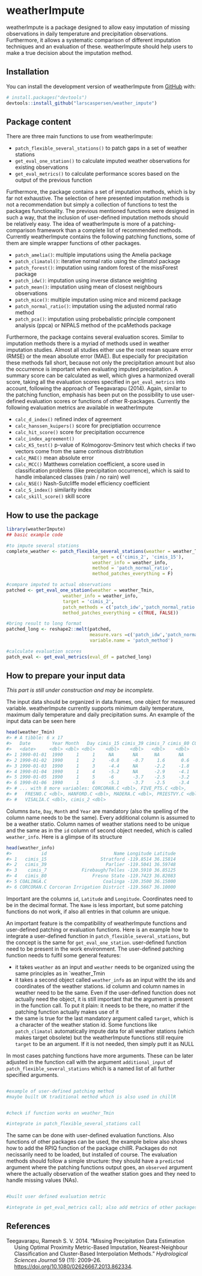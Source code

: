 
<!-- README.md is generated from README.Rmd. Please edit that file -->

# weatherImpute

<!-- badges: start -->
<!-- badges: end -->

weatherImpute is a package designed to allow easy imputation of missing
observations in daily temperature and precipitation observations.
Furthermore, it allows a systematic comparison of different imputation
techniques and an evaluation of these. weatherImpute should help users
to make a true decision about the imputation method.

## Installation

You can install the development version of weatherImpute from
[GitHub](https://github.com/larscaspersen/weatherImpute) with:

``` r
# install.packages("devtools")
devtools::install_github("larscaspersen/weather_impute")
```

## Package content

There are three main functions to use from weatherImpute:

-   `patch_flexible_several_stations()` to patch gaps in a set of
    weather stations
-   `get_eval_one_station()` to calculate imputed weather observations
    for existing observations
-   `get_eval_metrics()` to calculate performance scores based on the
    output of the previous function

Furthermore, the package contains a set of imputation methods, which is
by far not exhaustive. The selection of here presented imputation
methods is not a recommendation but simply a collection of functions to
test the packages functionality. The previous mentioned functions were
designed in such a way, that the inclusion of user-defined imputation
methods should be relatively easy. The idea of weatherImpute is more of
a patching-comparison framework than a complete list of recommended
methods. Currently weatherImpute contains the following patching
functions, some of them are simple wrapper functions of other packages.

-   `patch_amelia()`: multiple imputations using the Amelia package
-   `patch_climatol()`: iterative normal ratio using the climatol
    package
-   `patch_forest()`: imputation using random forest of the missForest
    package
-   `patch_idw()`: imputation using inverse distance weighting
-   `patch_mean()`: imputation using mean of closest neighbours
    observations
-   `patch_mice()`: multiple imputation using mice and micemd package
-   `patch_normal_ratio()`: imputation using the adjusted normal ratio
    method
-   `patch_pca()`: imputation using probebalistic principle component
    analysis (ppca) or NIPALS method of the pcaMethods package

Furthermore, the package contains several evaluation scores. Similar to
imputation methods there is a myriad of methods used in weather
imputation studies. Almost all studies either use the root mean square
error (RMSE) or the mean absolute error (MAE). But especially for
precipitation these methods fall short, because not only the
precipitation amount but also the occurrence is important when
evaluating imputed precipitation. A summary score can be calculated as
well, which gives a harmonized overall score, taking all the evaluation
scores specified in `get_eval_metrics` into account, following the
approach of Teegavarapu (2014). Again, similar to the patching function,
emphasis has been put on the possibility to use user-defined evaluation
scores or functions of other R-packages. Currently the following
evaluation metrics are available in weatherImpute

-   `calc_d_index()` refined index of agreement
-   `calc_hanssen_kuipers()` score for preciptiation occurrence
-   `calc_hit_score()` score for precipitation occurrence
-   `calc_index_agreement()`
-   `calc_KS_test()` p-value of Kolmogorov-Sminorv test which checks if
    two vectors come from the same continous distribtution
-   `calc_MAE()` mean absolute error
-   `calc_MCC()` Matthews correlation coefficient, a score used in
    classification problems (like precipitation occurrence), which is
    said to handle imbalanced classes (rain / no rain) well
-   `calc_NSE()` Nash-Sutcliffe model efficiency coefficient
-   `calc_S_index()` similarity index
-   `calc_skill_score()` skill score

## How to use the package

``` r
library(weatherImpute)
## basic example code

#to impute several stations
complete_weather <- patch_flexible_several_stations(weather = weather_Tmin, 
                                target = c('cimis_2', 'cimis_15'), 
                                weather_info = weather_info, 
                                method = 'patch_normal_ratio',
                                method_patches_everything = F)

#compare imputed to actual observations
patched <- get_eval_one_station(weather = weather_Tmin,
                     weather_info = weather_info,
                     target = 'cimis_2', 
                     patch_methods = c('patch_idw','patch_normal_ratio'), 
                     method_patches_everything = c(TRUE, FALSE))

#bring result to long format
patched_long <- reshape2::melt(patched, 
                               measure.vars =c('patch_idw','patch_normal_ratio'),
                               variable.name = 'patch_method')

#calculate evaluation scores
patch_eval <- get_eval_metrics(eval_df = patched_long)
```

## How to prepare your input data

*This part is still under construction and may be incomplete.*

The input data should be organized in data.frames, one object for
measured variable. weatherImpute currently supports minimum daily
temperature, maximum daily temperature and daily precipitation sums. An
example of the input data can be seen here

``` r
head(weather_Tmin)
#> # A tibble: 6 x 17
#>   Date        Year Month   Day cimis_15 cimis_39 cimis_7 cimis_80 COALINGA.C
#>   <date>     <dbl> <dbl> <dbl>    <dbl>    <dbl>   <dbl>    <dbl>      <dbl>
#> 1 1990-01-01  1990     1     1     NA       NA      NA       NA           NA
#> 2 1990-01-02  1990     1     2     -0.8     -0.7     1.6      0.6         NA
#> 3 1990-01-03  1990     1     3     -4.4     NA      -2.2     -1.8         NA
#> 4 1990-01-04  1990     1     4     -5.2     NA      -2.9     -4.1         NA
#> 5 1990-01-05  1990     1     5     -6       -3.7    -2.5     -3.2         NA
#> 6 1990-01-06  1990     1     6     -5.1     -3.7    -2.5     -3.4         NA
#> # ... with 8 more variables: CORCORAN.C <dbl>, FIVE_PTS.C <dbl>,
#> #   FRESNO.C <dbl>, HANFORD.C <dbl>, MADERA.C <dbl>, PRIESTVY.C <dbl>,
#> #   VISALIA.C <dbl>, cimis_2 <dbl>
```

Columns `Date`, `Day`, `Month` and `Year` are mandatory (also the
spelling of the column name needs to be the same). Every additional
column is assumed to be a weather statio. Column names of weather
stations need to be unique and the same as in the `id` column of second
object needed, which is called `weather_info`. Here is a glimpse of its
structure

``` r
head(weather_info)
#>           id                         Name Longitude Latitude
#> 1   cimis_15                    Stratford -119.8514 36.15814
#> 2   cimis_39                      Parlier -119.5041 36.59748
#> 3    cimis_7             Firebaugh/Telles -120.5910 36.85125
#> 4   cimis_80                 Fresno State -119.7423 36.82083
#> 5 COALINGA.C                     Coalinga -120.3500 36.15000
#> 6 CORCORAN.C Corcoran Irrigation District -119.5667 36.10000
```

Important are the columns `id`, `Latitude` and `Longitude`. Coordinates
need to be in the decimal format. The `Name` is less important, but some
patching functions do not work, if also all entries in that column are
unique.

An important feature is the compatibility of weatherImpute functions and
user-defined patching or evaluation functions. Here is an example how to
integrate a user-defined function in `patch_flexible_several_stations`,
but the concept is the same for `get_eval_one_station`. user-defined
function need to be present in the work environment. The user-defined
patching function needs to fulfil some general features:

-   it takes `weather` as an input and `weather` needs to be organized
    using the same principles as in \`weather_Tmin
-   it takes a second object called `weather_info` as an input witht the
    ids and coordinates of the weather stations. id column and column
    names in weather need to be the same. Even if the user-defined
    function does not actually need the object, it is still important
    that the argument is present in the function call. To put it plain:
    it needs to be there, no matter if the patching function actually
    makes use of it
-   the same is true for the last mandatory argument called `target`,
    which is a character of the weather station id. Some functions like
    `patch_climatol` automatically impute data for all weather stations
    (which makes target obsolete) but the weatherImpute functions still
    require `target` to be an argument. If it is not needed, then simply
    putt it as NULL

In most cases patching functions have more arguments. These can be later
adjusted in the function call with the argument `additional_input` of
`patch_flexible_several_stations` which is a named list of all further
specified arguments.

``` r

#example of user-defined patching method
#maybe built UK traditional method which is also used in chillR


#check if function works on weather_Tmin

#integrate in patch_flexible_several_stations call
```

The same can be done with user-defined evaluation functions. Also
functions of other packages can be used, the example below also shows
how to add the RPIQ function of the package chillR. Packages do not
necissarily need to be loaded, but installed of course. The evaluation
methods should follow a simple structure: they should have a `predicted`
argument where the patching functions output goes, an `observed`
argument where the actually observation of the weather station goes and
they need to handle missing values (NAs).

``` r

#built user defined evaluation metric

#integrate in get_eval_metrics call; also add metrics of other packages like RPIQ of chillR
```

## References

<div id="refs" class="references csl-bib-body hanging-indent">

<div id="ref-teegavarapu_missing_2014" class="csl-entry">

Teegavarapu, Ramesh S. V. 2014. “Missing Precipitation Data Estimation
Using Optimal Proximity Metric-Based Imputation, Nearest-Neighbour
Classification and Cluster-Based Interpolation Methods.” *Hydrological
Sciences Journal* 59 (11): 2009–26.
<https://doi.org/10.1080/02626667.2013.862334>.

</div>

</div>
